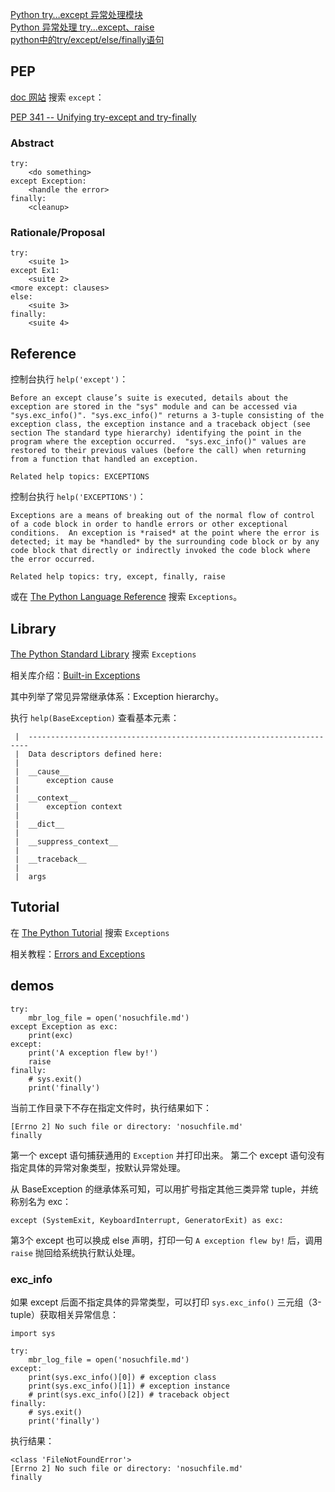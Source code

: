 [Python try…except 异常处理模块](http://www.cnblogs.com/Alanpy/articles/5056566.html)  
[Python 异常处理 try...except、raise](http://www.cnblogs.com/Lival/p/6203111.html)  
[python中的try/except/else/finally语句](http://www.cnblogs.com/windlazio/archive/2013/01/24/2874417.html)  

## PEP

[doc 网站](https://www.python.org/doc/) 搜索 `except`：

[PEP 341 -- Unifying try-except and try-finally](https://www.python.org/dev/peps/pep-0341/)

### Abstract

```
try:
    <do something>
except Exception:
    <handle the error>
finally:
    <cleanup>
```

### Rationale/Proposal

```
try:
    <suite 1>
except Ex1:
    <suite 2>
<more except: clauses>
else:
    <suite 3>
finally:
    <suite 4>
```

## Reference

控制台执行 `help('except')`：

```
Before an except clause’s suite is executed, details about the
exception are stored in the "sys" module and can be accessed via
"sys.exc_info()". "sys.exc_info()" returns a 3-tuple consisting of the
exception class, the exception instance and a traceback object (see
section The standard type hierarchy) identifying the point in the
program where the exception occurred.  "sys.exc_info()" values are
restored to their previous values (before the call) when returning
from a function that handled an exception.

Related help topics: EXCEPTIONS
```

控制台执行 `help('EXCEPTIONS')`：

```
Exceptions are a means of breaking out of the normal flow of control
of a code block in order to handle errors or other exceptional
conditions.  An exception is *raised* at the point where the error is
detected; it may be *handled* by the surrounding code block or by any
code block that directly or indirectly invoked the code block where
the error occurred.

Related help topics: try, except, finally, raise
```

或在 [The Python Language Reference](https://docs.python.org/3/reference/index.html) 搜索 `Exceptions`。

## Library

[The Python Standard Library](https://docs.python.org/3/library/index.html) 搜索 `Exceptions`

相关库介绍：[Built-in Exceptions](https://docs.python.org/3/library/exceptions.html)

其中列举了常见异常继承体系：Exception hierarchy。

执行 `help(BaseException)` 查看基本元素：

```
 |  ----------------------------------------------------------------------
 |  Data descriptors defined here:
 |
 |  __cause__
 |      exception cause
 |
 |  __context__
 |      exception context
 |
 |  __dict__
 |
 |  __suppress_context__
 |
 |  __traceback__
 |
 |  args
```

## Tutorial

在 [The Python Tutorial](https://docs.python.org/3.6/tutorial/) 搜索 `Exceptions`

相关教程：[Errors and Exceptions](https://docs.python.org/3/tutorial/errors.html)

## demos

```
try:
    mbr_log_file = open('nosuchfile.md')
except Exception as exc:
    print(exc)
except:
    print('A exception flew by!')
    raise
finally:
    # sys.exit()
    print('finally')
```

当前工作目录下不存在指定文件时，执行结果如下：

```
[Errno 2] No such file or directory: 'nosuchfile.md'
finally
```

第一个 except 语句捕获通用的 `Exception` 并打印出来。
第二个 except 语句没有指定具体的异常对象类型，按默认异常处理。

从 BaseException 的继承体系可知，可以用扩号指定其他三类异常 tuple，并统称别名为 exc：

```
except (SystemExit, KeyboardInterrupt, GeneratorExit) as exc:
```

第3个 except 也可以换成 else 声明，打印一句 `A exception flew by!` 后，调用 `raise` 抛回给系统执行默认处理。

### exc_info

如果 except 后面不指定具体的异常类型，可以打印 `sys.exc_info()` 三元组（3-tuple）获取相关异常信息：

```
import sys

try:
    mbr_log_file = open('nosuchfile.md')
except:
    print(sys.exc_info()[0]) # exception class
    print(sys.exc_info()[1]) # exception instance
    # print(sys.exc_info()[2]) # traceback object
finally:
    # sys.exit()
    print('finally')
```

执行结果：

```
<class 'FileNotFoundError'>
[Errno 2] No such file or directory: 'nosuchfile.md'
finally
```

